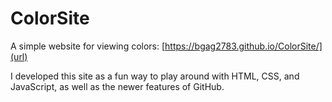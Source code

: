 # ColorSite
A simple website for viewing colors:
[https://bgag2783.github.io/ColorSite/](url)

I developed this site as a fun way to play around with HTML, CSS, and JavaScript, as well as the newer features of GitHub.
